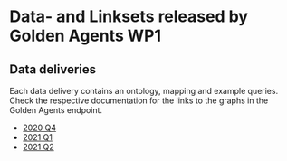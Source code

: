 # Data- and Linksets released by Golden Agents WP1

## Data deliveries
Each data delivery contains an ontology, mapping and example queries. Check the respective documentation for the links to the graphs in the Golden Agents endpoint.

* [2020 Q4](/2020_Q4)
* [2021 Q1](/2021_Q1)
* [2021 Q2](/2021_Q2)
